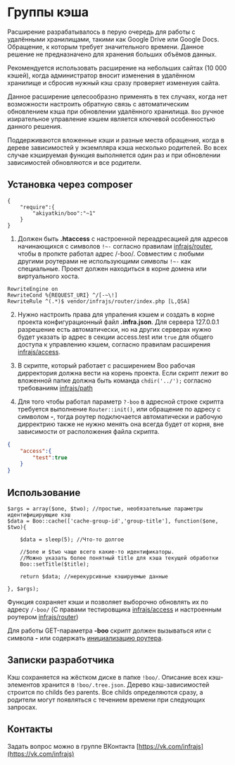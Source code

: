 # Группы кэша
Расширение разрабатывалось в перую очередь для работы с удалёнными хранилищами, такими как Google Drive или Google Docs. Обращение, к которым требует значительного времени. Данное решение не предназначено для хранения больших объёмов данных. 

Рекомендуется использовать расширение на небольших сайтах (10 000 кэшей), когда администратор вносит изменения в удалённом хранилище и сбросив нужный кэш сразу проверяет изменеyия сайта.

Данное расширение целесообразно применять в тех случаях, когда нет возможности настроить обратную связь с автоматическим обновлением кэша при обновлении удалённого хранилища. ```Boo``` ручное изирательное управление кэшем является ключевой особенностью данного решения.

Поддерживаются вложенные кэши и разные места обращения, когда в дереве зависимостей у экземпляра кэша несколько родителей. Во всех случае кэшируемая функция выполняется один раз и при обновлении зависимостей обновляются и все родители.

## Установка через composer

```
{
	"require":{
		"akiyatkin/boo":"~1"
	}
}
```
1. Должен быть **.htaccess** с настроенной переадресацией для адресов начинающихся с символов ```!~-``` согласно правилам [infrajs/router](https://github.com/infrajs/router), чтобы в пропкте работал адрес /-boo/. Совместим с любыми другими роутерами не использующими символы ```!~-``` как специальные. Проект должен находиться в корне домена или виртуального хоста.
```
RewriteEngine on
RewriteCond %{REQUEST_URI} ^/[-~\!]
RewriteRule ^(.*)$ vendor/infrajs/router/index.php [L,QSA]
```

2. Нужно настроить права для упраления кэшем и создать в корне проекта конфигурационный файл **.infra.json**. Для сервера 127.0.0.1 разрешение есть автоматически, но на других серверах нужно будет указать ip адрес в секции access.test или ```true``` для общего доступа к управлению кэшем, согласно правилам расширения [infrajs/access](https://github.com/infrajs/access).

3. В скрипте, который работает с расширением Boo рабочая дирректория должна вести на корень проекта. Если скрипт лежит во вложенной папке должна быть команда ```chdir('../');``` согласно требованиям [infrajs/path](https://github.com/infrajs/path)

4. Для того чтобы работал параметр ```?-boo``` в адресной строке скрипта требуется выполнение ```Router::init()```, или обращение по адресу с символом **-**, тогда роутер подключается автоматически и рабочую дирректрию также не нужно менять она всегда будет от корня, вне зависимости от расположения файла скрипта.

```json
{
	"access":{
		"test":true
	}
}
```

## Использование

```
$args = array($one, $two); //простые, необязательные параметры идентифицирующие кэш
$data = Boo::cache(['cache-group-id','group-title'], function($one, $two){
	
	$data = sleep(5); //Что-то долгое
	
	//$one и $two чаще всего какие-то идентификаторы.
	//Можно указать более понятный title для кэша текущей обработки
	Boo::setTitle($title);
	
	return $data; //нерекурсивные кэшируемые данные
	
}, $args);
``` 
Функция сохраняет кэши и позволяет выборочно обновлять их по адресу ```/-boo/``` (С правами тестировщика [infrajs/access](https://github.com/infrajs/access) и настроенным роутером [infrajs/router](https://github.com/infrajs/router))

Для работы GET-параметра **-boo** скрипт должен вызываться или с символа **-** или содержать [инициализацию роутера](https://github.com/infrajs/router/blob/master/README.md#%D0%98%D0%BD%D0%B8%D1%86%D0%B8%D0%B0%D0%BB%D0%B8%D0%B7%D0%B0%D1%86%D0%B8%D1%8F-%D1%80%D0%BE%D1%83%D1%82%D0%B5%D1%80%D0%B0-%D0%B2-%D1%81%D0%BA%D1%80%D0%B8%D0%BF%D1%82%D0%B5). 

## Записки разработчика
Кэш сохраняется на жёстком диске в папке ```!boo/```. Описание всех кэш-элементов хранится в ```!boo/.tree.json```. Дерево кэш-зависимостей строится по childs без parents. Все childs определяются сразу, а родители могут появляться с течением времени при следующих запросах.

## Контакты
Задать вопрос можно в группе ВКонтакта [https://vk.com/infrajs](https://vk.com/infrajs)
